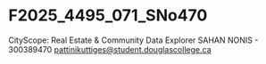# F2025_4495_071_SNo470
CityScope: Real Estate &amp; Community Data Explorer
SAHAN NONIS - 300389470
pattinikuttiges@student.douglascollege.ca
